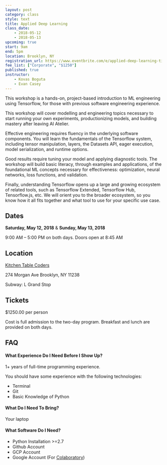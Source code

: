 ```yaml
---
layout: post
category: class
style: text
title: Applied Deep Learning
class_date:
    - 2018-05-12
    - 2018-05-13
upcoming: true
start: 9am
end: 5pm
location: Brooklyn, NY
registration_url: https://www.eventbrite.com/e/applied-deep-learning-tickets-42720051825
fee_list: ["Corporate", "$1250"]
published: true
instructor:
    - Kovas Boguta
    - Evan Casey
---
```


This workshop is a hands-on, project-based introduction to ML engineering using
Tensorflow, for those with previous software engineering experience.

This workshop will cover modelling and engineering topics necessary to start
running your own experiments, productionizing models, and building mastery after
leaving AI Atelier.

Effective engineering requires fluency in the underlying software components.
You will learn the fundamentals of the Tensorflow system, including tensor
manipulation, layers, the Datasets API, eager execution, model serialization,
and runtime options.

Good results require tuning your model and applying diagnostic tools. The
workshop will build basic literacy, through examples and applications, of the
foundational ML concepts necessary for effectiveness: optimization, neural
networks, loss functions, and validation.

Finally, understanding Tensorflow opens up a large and growing ecosystem of
related tools, such as Tensorflow Extended, Tensorflow Hub, Tensorflow.js, etc.
We will orient you to the broader ecosystem, so you know how it all fits
together and what tool to use for your specific use case.

## Dates

**Saturday, May 12, 2018** &amp; **Sunday, May 13, 2018**

9:00 AM – 5:00 PM on both days. Doors open at 8:45 AM

## Location

[Kitchen Table Coders](http://kitchentablecoders.com/)

274 Morgan Ave
Brooklyn, NY 11238

Subway: L Grand Stop

## Tickets

$1250.00 per person

Cost is full admission to the two-day program. Breakfast and lunch are provided
on both days.

## FAQ

#### What Experience Do I Need Before I Show Up?

1+ years of full-time programming experience. 

You should have some experience with the following technologies:

- Terminal
- Git
- Basic Knowledge of Python

#### What Do I Need To Bring?

Your laptop

#### What Software Do I Need?

- Python Installation >=2.7
- Github Account
- GCP Account
- Google Account (For [Colaboratory](https://colab.research.google.com/notebooks/welcome.ipynb#recent=true))
